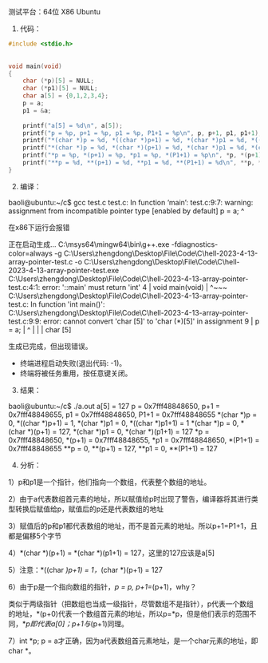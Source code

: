 测试平台：64位 X86 Ubuntu

1. 代码：
```c
#include <stdio.h>
 
 
void main(void)
{
    char (*p)[5] = NULL;
    char (*p1)[5] = NULL;
    char a[5] = {0,1,2,3,4};
    p = a;
    p1 = &a;
    
    printf("a[5] = %d\n", a[5]);
    printf("p = %p, p+1 = %p, p1 = %p, P1+1 = %p\n", p, p+1, p1, p1+1);
    printf("*(char *)p = %d, *((char *)p+1) = %d, *(char *)p1 = %d, *((char *)p1+1) = %d\n", *(char *)p, *((char *)p+1), *(char *)p1, *((char *)p1+1));
    printf("*(char *)p = %d, *(char *)(p+1) = %d, *(char *)p1 = %d, *(char *)(p1+1) = %d\n", *(char *)p, *(char *)(p+1), *(char *)p1, *(char *)(p1+1));
    printf("*p = %p, *(p+1) = %p, *p1 = %p, *(P1+1) = %p\n", *p, *(p+1), *p1, *(p1+1));
    printf("**p = %d, **(p+1) = %d, **p1 = %d, **(P1+1) = %d\n", **p, **(p+1), **p1, **(p1+1));
}
```

2. 编译：

baoli@ubuntu:~/c$ gcc test.c
test.c: In function ‘main’:
test.c:9:7: warning: assignment from incompatible pointer type [enabled by default]
     p = a;
       ^
 

在x86下运行会报错

正在启动生成...
C:\msys64\mingw64\bin\g++.exe -fdiagnostics-color=always -g C:\Users\zhengdong\Desktop\File\Code\C\hell-2023-4-13-array-pointer-test.c -o C:\Users\zhengdong\Desktop\File\Code\C\hell-2023-4-13-array-pointer-test.exe
C:\Users\zhengdong\Desktop\File\Code\C\hell-2023-4-13-array-pointer-test.c:4:1: error: '::main' must return 'int'
    4 | void main(void)
      | ^~~~
C:\Users\zhengdong\Desktop\File\Code\C\hell-2023-4-13-array-pointer-test.c: In function 'int main()':
C:\Users\zhengdong\Desktop\File\Code\C\hell-2023-4-13-array-pointer-test.c:9:9: error: cannot convert 'char [5]' to 'char (*)[5]' in assignment
    9 |     p = a;
      |         ^
      |         |
      |         char [5]

生成已完成，但出现错误。

 *  终端进程启动失败(退出代码: -1)。 
 *  终端将被任务重用，按任意键关闭。 

3. 结果：

baoli@ubuntu:~/c$ ./a.out
a[5] = 127
p = 0x7fff48848650, p+1 = 0x7fff48848655, p1 = 0x7fff48848650, P1+1 = 0x7fff48848655
*(char *)p = 0, *((char *)p+1) = 1, *(char *)p1 = 0, *((char *)p1+1) = 1
*(char *)p = 0, *(char *)(p+1) = 127, *(char *)p1 = 0, *(char *)(p1+1) = 127
*p = 0x7fff48848650, *(p+1) = 0x7fff48848655, *p1 = 0x7fff48848650, *(P1+1) = 0x7fff48848655
**p = 0, **(p+1) = 127, **p1 = 0, **(P1+1) = 127
 

4. 分析：

1）p和p1是一个指针，他们指向一个数组，代表整个数组的地址。

2）由于a代表数组首元素的地址，所以赋值给p时出现了警告，编译器将其进行类型转换后赋值给p，赋值后的p还是代表数组的地址

3）赋值后的p和p1都代表数组的地址，而不是首元素的地址。所以p+1=P1+1，且都是偏移5个字节

4）*(char *)(p+1) = *(char *)(p1+1) = 127，这里的127应该是a[5]

5）注意：*((char *)p+1) = 1，*(char *)(p+1) = 127

6）由于p是一个指向数组的指针，*p = p, p+1=*(p+1)，why？

类似于两级指针（把数组也当成一级指针，尽管数组不是指针），p代表一个数组的地址，*(p+0)代表一个数组首元素的地址，所以p=*p，但是他们表示的范围不同，**p即代表a[0]；p+1与*(p+1)同理。

7）int *p; p = a才正确，因为a代表数组首元素地址，是一个char元素的地址，即char *。
